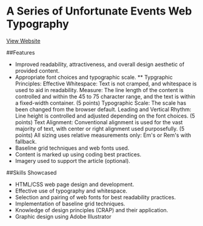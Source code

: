 # A Series of Unfortunate Events Web Typography

[View Website](https://raw.githack.com/nrosanes3/A-Series-of-Unfortunate-Events-Web-Typography/main/index.html)

##Features
* Improved readability, attractiveness, and overall design aesthetic of provided content.
* Appropriate font choices and typographic scale.
** Typgraphic Principles:
Effective Whitespace: Text is not cramped, and whitespace is used to aid in readability.
Measure: The line length of the content is controlled and within the 45 to 75 character range, and the text is within a fixed-width container. (5 points)
Typographic Scale: The scale has been changed from the browser default.
Leading and Vertical Rhythm: Line height is controlled and adjusted depending on the font choices. (5 points)
Text Alignment: Conventional alignment is used for the vast majority of text, with center or right alignment used purposefully. (5 points)
All sizing uses relative measurements only: Em's or Rem's with fallback.
* Baseline grid techniques and web fonts used.
* Content is marked up using coding best practices.
* Imagery used to support the article (optional).

##Skills Showcased
* HTML/CSS web page design and development.
* Effective use of typography and whitespace.
* Selection and pairing of web fonts for best readability practices.
* Implementation of baseline grid techniques.
* Knowledge of design principles (CRAP) and their application.
* Graphic design using Adobe Illustrator


